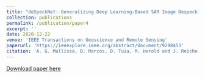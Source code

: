 ```yaml
---
title: "deSpeckNet: Generalizing Deep Learning-Based SAR Image Despeckling"
collection: publications
permalink: /publication/paper4
excerpt: ''
date: 2020-12-22
venue: 'IEEE Transactions on Geoscience and Remote Sensing'
paperurl: 'https://ieeexplore.ieee.org/abstract/document/9298453'
citation: 'A. G. Mullissa, D. Marcos, D. Tuia, M. Herold and J. Reiche, "deSpeckNet: Generalizing Deep Learning-Based SAR Image Despeckling," in IEEE Transactions on Geoscience and Remote Sensing, vol. 60, pp. 1-15, 2022'
---
```


[Download paper here](https://github.com/adugnag/adugnag.github.io/blob/master/files/deSpeckNet_published.pdf)
